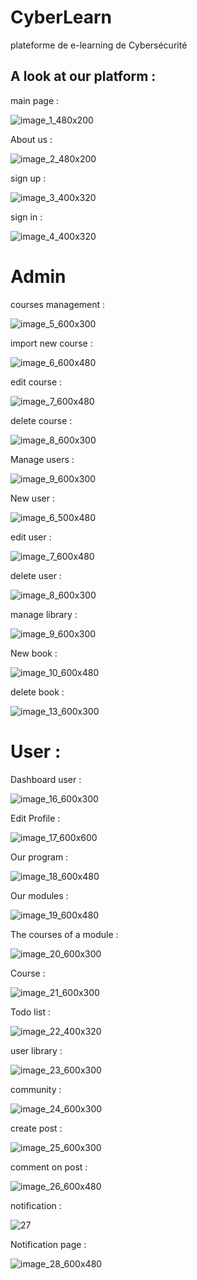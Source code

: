 # CyberLearn
plateforme de e-learning de Cybersécurité

## A look at our platform :
main page :

![image_1_480x200](https://github.com/rachidoutaleb/CyberLearn/assets/123762098/8cdda61d-3e65-4fb2-9792-000821b3dedd)

About us :

![image_2_480x200](https://github.com/rachidoutaleb/CyberLearn/assets/123762098/849d06a4-e820-4979-a8a6-de763601be6f)

sign up :

![image_3_400x320](https://github.com/rachidoutaleb/CyberLearn/assets/123762098/9ded18b2-bd46-4c96-a99c-3b76f4200c8e)

sign in :

![image_4_400x320](https://github.com/rachidoutaleb/CyberLearn/assets/123762098/e618b291-44ba-4b20-bf0c-6ba52bc4964a)


# Admin

courses management :

![image_5_600x300](https://github.com/rachidoutaleb/CyberLearn/assets/123762098/fbef0ea5-44ac-4166-b929-c4831694d91a)


import new course :

![image_6_600x480](https://github.com/rachidoutaleb/CyberLearn/assets/123762098/b4e87cc2-1dcc-4941-a825-ef90002db76f)


edit course :

![image_7_600x480](https://github.com/rachidoutaleb/CyberLearn/assets/123762098/bbb74bc2-e92b-4b7b-9a7d-3092d0849f46)


delete course :

![image_8_600x300](https://github.com/rachidoutaleb/CyberLearn/assets/123762098/2619a865-8b97-4d0a-8940-9739774bb1e1)


Manage users :

![image_9_600x300](https://github.com/rachidoutaleb/CyberLearn/assets/123762098/3974daf4-b663-4b24-9430-06232f21ee87)


New user :

![image_6_500x480](https://github.com/rachidoutaleb/CyberLearn/assets/123762098/9595be93-3b57-4c1a-92c9-84edb4673359)

edit user :

![image_7_600x480](https://github.com/rachidoutaleb/CyberLearn/assets/123762098/8bd591a3-6cd2-495b-b866-ca27f86747aa)


delete user :

![image_8_600x300](https://github.com/rachidoutaleb/CyberLearn/assets/123762098/c74d797a-6694-43fb-9d66-8603c28b3733)


manage library :

![image_9_600x300](https://github.com/rachidoutaleb/CyberLearn/assets/123762098/b82dd371-a5a7-454e-b4ed-06e280dc492c)

New book :

![image_10_600x480](https://github.com/rachidoutaleb/CyberLearn/assets/123762098/ac84b289-902e-4af7-894c-3cda04e2c54c)


delete book :

![image_13_600x300](https://github.com/rachidoutaleb/CyberLearn/assets/123762098/4a948edd-ed61-413e-b41d-0958cd4469a6)

# User :

Dashboard user :

![image_16_600x300](https://github.com/rachidoutaleb/CyberLearn/assets/123762098/64013db7-fcca-4443-acc5-632de6ef296c)


Edit Profile :

![image_17_600x600](https://github.com/rachidoutaleb/CyberLearn/assets/123762098/d53f69c0-b0fd-4ec9-99c0-d3cd816a961e)


Our program :

![image_18_600x480](https://github.com/rachidoutaleb/CyberLearn/assets/123762098/ce55efca-7330-4c12-bb7f-45934039ee9b)


Our modules :

![image_19_600x480](https://github.com/rachidoutaleb/CyberLearn/assets/123762098/d698c4b3-3230-4d39-a0fa-50cb0aabd624)


The courses of a module :

![image_20_600x300](https://github.com/rachidoutaleb/CyberLearn/assets/123762098/93c7370c-758b-4a38-a522-60016fc449ca)


Course :

![image_21_600x300](https://github.com/rachidoutaleb/CyberLearn/assets/123762098/88265d44-b69c-40b0-a42a-4b847e48e62f)


Todo list :

![image_22_400x320](https://github.com/rachidoutaleb/CyberLearn/assets/123762098/dbfdaeab-1c01-4fa7-b3a9-dfedd57d04fc)


user library :

![image_23_600x300](https://github.com/rachidoutaleb/CyberLearn/assets/123762098/c3a078e6-86f4-4280-88c0-8056544edced)


community :

![image_24_600x300](https://github.com/rachidoutaleb/CyberLearn/assets/123762098/db19268d-6237-4717-b2b4-d3d517ae70b4)


create post :

![image_25_600x300](https://github.com/rachidoutaleb/CyberLearn/assets/123762098/4a967c22-3270-4200-8145-88b6933f687b)


comment on post :

![image_26_600x480](https://github.com/rachidoutaleb/CyberLearn/assets/123762098/1d5b52e5-fb9c-4701-8a47-fa4e7f0788df)


notification :

![27](https://github.com/rachidoutaleb/CyberLearn/assets/123762098/ab328f86-85ef-40f7-a355-8692ee1db809)

Notification page :

![image_28_600x480](https://github.com/rachidoutaleb/CyberLearn/assets/123762098/aa8695ae-c88a-40f9-a7dc-9325076cf7b9)




